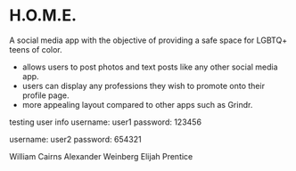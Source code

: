 # H.O.M.E.

A social media app with the objective of providing a safe space for LGBTQ+ teens of color.
- allows users to post photos and text posts like any other social media app.
- users can display any professions they wish to promote onto their profile page.
- more appealing layout compared to other apps such as Grindr.

testing user info
username: user1
password: 123456

username: user2
password: 654321

William Cairns
Alexander Weinberg
Elijah Prentice
